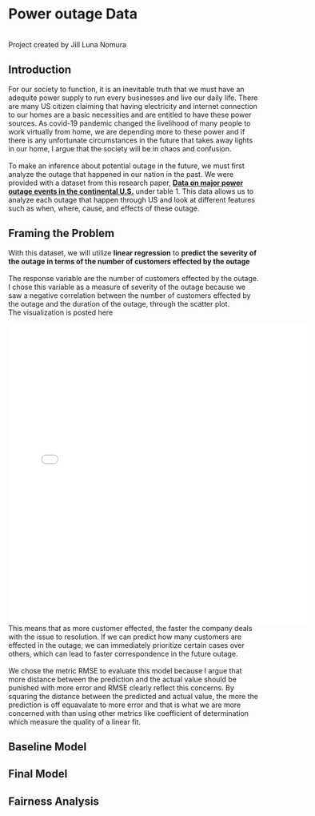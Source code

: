 # Power outage Data
<br>
Project created by Jill Luna Nomura

## Introduction
For our society to function, it is an inevitable truth that we must have an adequite power supply to run every businesses and live our daily life. There are many US citizen claiming that having electricity and internet connection to our homes are a basic necessities and are entitled to have these power sources. As covid-19 pandemic changed the livelihood of many people to work virtually from home, we are depending more to these power and if there is any unfortunate circumstances in the future that takes away lights in our home, I argue that the society will be in chaos and confusion. 
<br>
<br>
To make an inference about potential outage in the future, we must first analyze the outage that happened in our nation in the past. We were provided with a dataset from this research paper, **[Data on major power outage events in the continental U.S.](https://www.sciencedirect.com/science/article/pii/S2352340918307182)** under table 1. This data allows us to analyze each outage that happen through US and look at different features such as when, where, cause, and effects of these outage. 

## Framing the Problem

With this dataset, we will utilize **linear regression** to **predict the severity of the outage in terms of the number of customers effected by the outage**
<br>
<br>
The response variable are the number of customers effected by the outage. I chose this variable as a measure of severity of the outage because we saw a negative correlation between the number of customers effected by the outage and the duration of the outage, through the scatter plot. 
<br>
The visualization is posted here
<iframe src="assets/duration_effected_customer.html" width=600 height=600 frameBorder=0></iframe>
<br>
This means that as more customer effected, the faster the company deals with the issue to resolution. If we can predict how many customers are effected in the outage, we can immediately prioritize certain cases over others, which can lead to faster correspondence in the future outage. 
<br>
<br>
We chose the metric RMSE to evaluate this model because I argue that more distance between the prediction and the actual value should be punished with more error and RMSE clearly reflect this concerns. By squaring the distance between the predicted and actual value, the more the prediction is off equavalate to more error and that is what we are more concerned with than using other metrics like coefficient of determination which measure the quality of a linear fit.

## Baseline Model

## Final Model

## Fairness Analysis